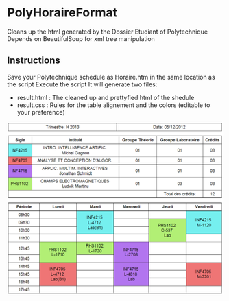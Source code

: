 PolyHoraireFormat
=================

Cleans up the html generated by the Dossier Etudiant of Polytechnique
Depends on BeautifulSoup for xml tree manipulation

Instructions
------------

Save your Polytechnique schedule as Horaire.htm in the same location as the script
Execute the script
It will generate two files:
* result.html : The cleaned up and prettyfied html of the shedule
* result.css  : Rules for the table alignement and the colors (editable to your preference)

![Alt text](After.png "After")